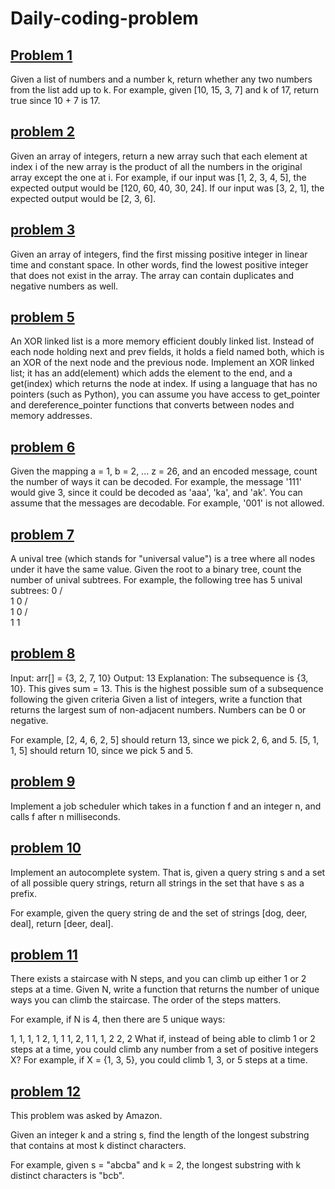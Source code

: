 # Daily-coding-problem
## [Problem 1](https://github.com/krishnagoud646/Daily-coding-problem/blob/main/problem1.py)
Given a list of numbers and a number k, return whether any two numbers from the list add up to k.
For example, given [10, 15, 3, 7] and k of 17, return true since 10 + 7 is 17.
## [problem 2](https://github.com/krishnagoud646/Daily-coding-problem/blob/main/Problem2.py)
Given an array of integers, return a new array such that each element at index i of the new array is the product of all the numbers in the original array except the one at i.
For example, if our input was [1, 2, 3, 4, 5], the expected output would be [120, 60, 40, 30, 24]. If our input was [3, 2, 1], the expected output would be [2, 3, 6].
## [problem 3](https://github.com/krishnagoud646/Daily-coding-problem/blob/main/problem3.py)
Given an array of integers, find the first missing positive integer in linear time and constant space. In other words, find the lowest positive integer that does not exist in the array. The array can contain duplicates and negative numbers as well.
## [problem 5](https://github.com/krishnagoud646/Daily-coding-problem/blob/main/problem5.py)
An XOR linked list is a more memory efficient doubly linked list. Instead of each node holding next and prev fields, it holds a field named both, which is an XOR of the next node and the previous node. Implement an XOR linked list; it has an add(element) which adds the element to the end, and a get(index) which returns the node at index.
If using a language that has no pointers (such as Python), you can assume you have access to get_pointer and dereference_pointer functions that converts between nodes and memory addresses.
## [problem 6](https://github.com/krishnagoud646/Daily-coding-problem/blob/main/problem6.py)
Given the mapping a = 1, b = 2, ... z = 26, and an encoded message, count the number of ways it can be decoded.
For example, the message '111' would give 3, since it could be decoded as 'aaa', 'ka', and 'ak'.
You can assume that the messages are decodable. For example, '001' is not allowed.
## [problem 7](https://github.com/krishnagoud646/Daily-coding-problem/blob/main/problem7.py)
A unival tree (which stands for "universal value") is a tree where all nodes under it have the same value.
Given the root to a binary tree, count the number of unival subtrees.
For example, the following tree has 5 unival subtrees:
   0
  / \
 1   0
    / \
   1   0
  / \
 1   1
 ## [problem 8](https://github.com/krishnagoud646/Daily-coding-problem/blob/main/problem8%2Cpy)
 Input: arr[] = {3, 2, 7, 10}
Output: 13
Explanation: The subsequence is {3, 10}. This gives sum = 13.
This is the highest possible sum of a subsequence following the given criteria
Given a list of integers, write a function that returns the largest sum of non-adjacent numbers. Numbers can be 0 or negative.

For example, [2, 4, 6, 2, 5] should return 13, since we pick 2, 6, and 5. [5, 1, 1, 5] should return 10, since we pick 5 and 5.
## [problem 9](https://github.com/krishnagoud646/Daily-coding-problem/blob/main/problem9.py)
Implement a job scheduler which takes in a function f and an integer n, and calls f after n milliseconds.

## [problem 10](https://github.com/krishnagoud646/Daily-coding-problem/blob/main/problem10.py)
Implement an autocomplete system. That is, given a query string s and a set of all possible query strings, return all strings in the set that have s as a prefix.

For example, given the query string de and the set of strings [dog, deer, deal], return [deer, deal].

## [problem 11](https://github.com/krishnagoud646/Daily-coding-problem/blob/main/problem11.py)
There exists a staircase with N steps, and you can climb up either 1 or 2 steps at a time. Given N, write a function that returns the number of unique ways you can climb the staircase. The order of the steps matters.

For example, if N is 4, then there are 5 unique ways:

1, 1, 1, 1
2, 1, 1
1, 2, 1
1, 1, 2
2, 2
What if, instead of being able to climb 1 or 2 steps at a time, you could climb any number from a set of positive integers X? For example, if X = {1, 3, 5}, you could climb 1, 3, or 5 steps at a time.

## [problem 12](https://github.com/krishnagoud646/Daily-coding-problem/blob/main/problem12.py)
This problem was asked by Amazon.

Given an integer k and a string s, find the length of the longest substring that contains at most k distinct characters.

For example, given s = "abcba" and k = 2, the longest substring with k distinct characters is "bcb".
